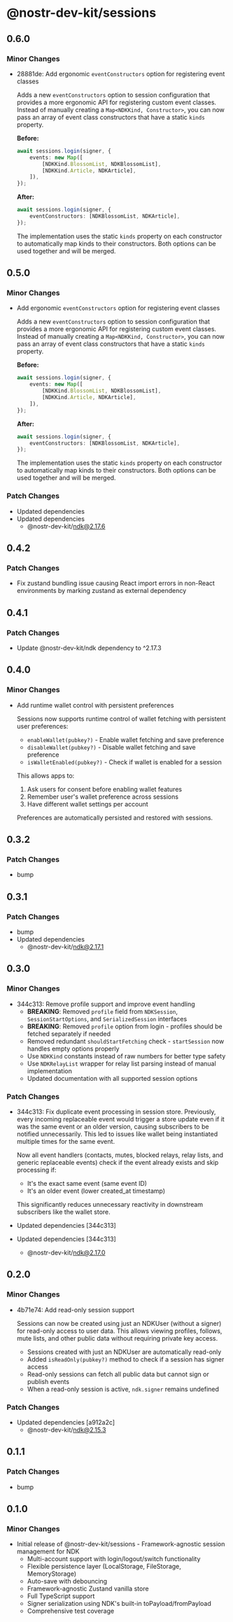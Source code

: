 # @nostr-dev-kit/sessions

## 0.6.0

### Minor Changes

- 28881de: Add ergonomic `eventConstructors` option for registering event classes

    Adds a new `eventConstructors` option to session configuration that provides a more ergonomic API for registering custom event classes. Instead of manually creating a `Map<NDKKind, Constructor>`, you can now pass an array of event class constructors that have a static `kinds` property.

    **Before:**

    ```typescript
    await sessions.login(signer, {
        events: new Map([
            [NDKKind.BlossomList, NDKBlossomList],
            [NDKKind.Article, NDKArticle],
        ]),
    });
    ```

    **After:**

    ```typescript
    await sessions.login(signer, {
        eventConstructors: [NDKBlossomList, NDKArticle],
    });
    ```

    The implementation uses the static `kinds` property on each constructor to automatically map kinds to their constructors. Both options can be used together and will be merged.

## 0.5.0

### Minor Changes

- Add ergonomic `eventConstructors` option for registering event classes

    Adds a new `eventConstructors` option to session configuration that provides a more ergonomic API for registering custom event classes. Instead of manually creating a `Map<NDKKind, Constructor>`, you can now pass an array of event class constructors that have a static `kinds` property.

    **Before:**

    ```typescript
    await sessions.login(signer, {
        events: new Map([
            [NDKKind.BlossomList, NDKBlossomList],
            [NDKKind.Article, NDKArticle],
        ]),
    });
    ```

    **After:**

    ```typescript
    await sessions.login(signer, {
        eventConstructors: [NDKBlossomList, NDKArticle],
    });
    ```

    The implementation uses the static `kinds` property on each constructor to automatically map kinds to their constructors. Both options can be used together and will be merged.

### Patch Changes

- Updated dependencies
- Updated dependencies
    - @nostr-dev-kit/ndk@2.17.6

## 0.4.2

### Patch Changes

- Fix zustand bundling issue causing React import errors in non-React environments by marking zustand as external dependency

## 0.4.1

### Patch Changes

- Update @nostr-dev-kit/ndk dependency to ^2.17.3

## 0.4.0

### Minor Changes

- Add runtime wallet control with persistent preferences

    Sessions now supports runtime control of wallet fetching with persistent user preferences:
    - `enableWallet(pubkey?)` - Enable wallet fetching and save preference
    - `disableWallet(pubkey?)` - Disable wallet fetching and save preference
    - `isWalletEnabled(pubkey?)` - Check if wallet is enabled for a session

    This allows apps to:
    1. Ask users for consent before enabling wallet features
    2. Remember user's wallet preference across sessions
    3. Have different wallet settings per account

    Preferences are automatically persisted and restored with sessions.

## 0.3.2

### Patch Changes

- bump

## 0.3.1

### Patch Changes

- bump
- Updated dependencies
    - @nostr-dev-kit/ndk@2.17.1

## 0.3.0

### Minor Changes

- 344c313: Remove profile support and improve event handling
    - **BREAKING**: Removed `profile` field from `NDKSession`, `SessionStartOptions`, and `SerializedSession` interfaces
    - **BREAKING**: Removed `profile` option from login - profiles should be fetched separately if needed
    - Removed redundant `shouldStartFetching` check - `startSession` now handles empty options properly
    - Use `NDKKind` constants instead of raw numbers for better type safety
    - Use `NDKRelayList` wrapper for relay list parsing instead of manual implementation
    - Updated documentation with all supported session options

### Patch Changes

- 344c313: Fix duplicate event processing in session store. Previously, every incoming replaceable event would trigger a store update even if it was the same event or an older version, causing subscribers to be notified unnecessarily. This led to issues like wallet being instantiated multiple times for the same event.

    Now all event handlers (contacts, mutes, blocked relays, relay lists, and generic replaceable events) check if the event already exists and skip processing if:
    - It's the exact same event (same event ID)
    - It's an older event (lower created_at timestamp)

    This significantly reduces unnecessary reactivity in downstream subscribers like the wallet store.

- Updated dependencies [344c313]
- Updated dependencies [344c313]
    - @nostr-dev-kit/ndk@2.17.0

## 0.2.0

### Minor Changes

- 4b71e74: Add read-only session support

    Sessions can now be created using just an NDKUser (without a signer) for read-only access to user data. This allows viewing profiles, follows, mute lists, and other public data without requiring private key access.
    - Sessions created with just an NDKUser are automatically read-only
    - Added `isReadOnly(pubkey?)` method to check if a session has signer access
    - Read-only sessions can fetch all public data but cannot sign or publish events
    - When a read-only session is active, `ndk.signer` remains undefined

### Patch Changes

- Updated dependencies [a912a2c]
    - @nostr-dev-kit/ndk@2.15.3

## 0.1.1

### Patch Changes

- bump

## 0.1.0

### Minor Changes

- Initial release of @nostr-dev-kit/sessions - Framework-agnostic session management for NDK
    - Multi-account support with login/logout/switch functionality
    - Flexible persistence layer (LocalStorage, FileStorage, MemoryStorage)
    - Auto-save with debouncing
    - Framework-agnostic Zustand vanilla store
    - Full TypeScript support
    - Signer serialization using NDK's built-in toPayload/fromPayload
    - Comprehensive test coverage
